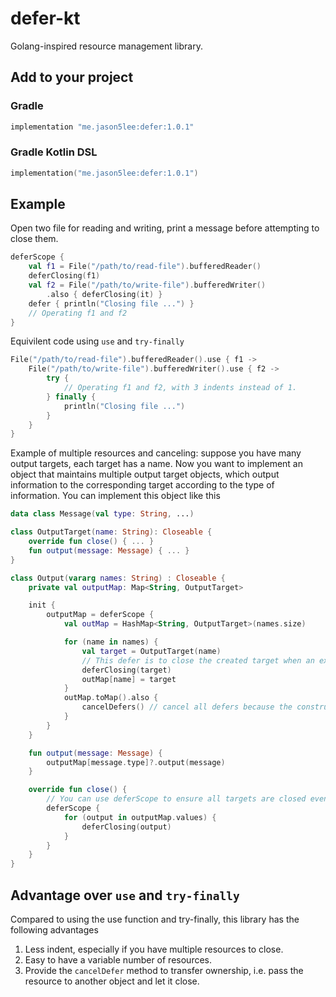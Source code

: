 # defer-kt

Golang-inspired resource management library.

## Add to your project

### Gradle

```gradle
implementation "me.jason5lee:defer:1.0.1"
```

### Gradle Kotlin DSL

```kotlin
implementation("me.jason5lee:defer:1.0.1")
```

## Example

Open two file for reading and writing, print a message before attempting to close them.

```kotlin
deferScope {
    val f1 = File("/path/to/read-file").bufferedReader()
    deferClosing(f1)
    val f2 = File("/path/to/write-file").bufferedWriter()
        .also { deferClosing(it) }
    defer { println("Closing file ...") }
    // Operating f1 and f2
}
```

Equivilent code using `use` and `try-finally`

```kotlin
File("/path/to/read-file").bufferedReader().use { f1 ->
    File("/path/to/write-file").bufferedWriter().use { f2 ->
        try {
            // Operating f1 and f2, with 3 indents instead of 1.
        } finally {
            println("Closing file ...")
        }
    }
}
```

Example of multiple resources and canceling: suppose you have many output targets, each target has a name. Now you want
to implement an object that maintains multiple output target objects, which output information to the corresponding
target according to the type of information. You can implement this object like this

```kotlin
data class Message(val type: String, ...)

class OutputTarget(name: String): Closeable {
    override fun close() { ... }
    fun output(message: Message) { ... }
}

class Output(vararg names: String) : Closeable {
    private val outputMap: Map<String, OutputTarget>

    init {
        outputMap = deferScope {
            val outMap = HashMap<String, OutputTarget>(names.size)

            for (name in names) {
                val target = OutputTarget(name)
                // This defer is to close the created target when an exception is thrown
                deferClosing(target)
                outMap[name] = target
            }
            outMap.toMap().also {
                cancelDefers() // cancel all defers because the construction was successful.
            }
        }
    }

    fun output(message: Message) {
        outputMap[message.type]?.output(message)
    }

    override fun close() {
        // You can use deferScope to ensure all targets are closed even if some fail.
        deferScope {
            for (output in outputMap.values) {
                deferClosing(output)
            }
        }
    }
}
```

## Advantage over `use` and `try-finally`

Compared to using the use function and try-finally, this library has the following advantages

1. Less indent, especially if you have multiple resources to close.
2. Easy to have a variable number of resources.
3. Provide the `cancelDefer` method to transfer ownership, i.e. pass the resource to another object and let it close.
